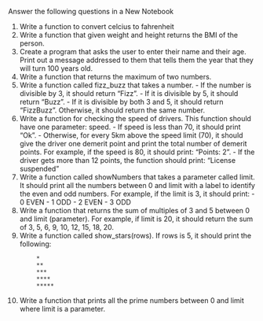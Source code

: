 Answer the following questions in a New Notebook

1. Write a function to convert celcius to fahrenheit
2. Write a function that given weight and height returns the BMI of the person.
2. Create a program that asks the user to enter their name and their age. Print out a message addressed to them that tells them the year that they will turn 100 years old.
2. Write a function that returns the maximum of two numbers.
3. Write a function called fizz_buzz that takes a number.
        - If the number is divisible by 3, it should return “Fizz”.
        - If it is divisible by 5, it should return “Buzz”.
        - If it is divisible by both 3 and 5, it should return “FizzBuzz”.
        Otherwise, it should return the same number.
4. Write a function for checking the speed of drivers. This function should have one parameter: speed.
        - If speed is less than 70, it should print “Ok”.
        - Otherwise, for every 5km above the speed limit (70), it should give the driver one demerit point and print the total number of demerit points. For example, if the speed is 80, it should print: “Points: 2”.
        - If the driver gets more than 12 points, the function should print: “License suspended”
5. Write a function called showNumbers that takes a parameter called limit. It should print all the numbers between 0 and limit with a label to identify the even and odd numbers. For example, if the limit is 3, it should print:
        - 0 EVEN
        - 1 ODD
        - 2 EVEN
        - 3 ODD
6. Write a function that returns the sum of multiples of 3 and 5 between 0 and limit (parameter). For example, if limit is 20, it should return the sum of 3, 5, 6, 9, 10, 12, 15, 18, 20.
7. Write a function called show_stars(rows). If rows is 5, it should print the following:
``` 
        *
        **
        ***
        ****
        *****
```
10. Write a function that prints all the prime numbers between 0 and limit where limit is a parameter.
